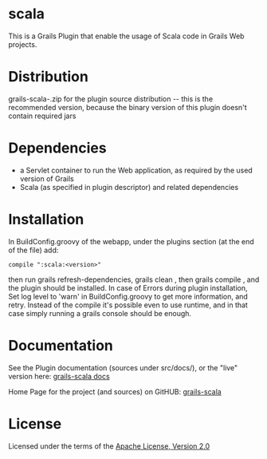 scala
=====

This is a Grails Plugin that enable the usage of Scala code in Grails Web projects.


Distribution
============

grails-scala-<version>.zip for the plugin source distribution
  -- this is the recommended version, because the binary version of this plugin doesn't contain required jars


Dependencies
============

* a Servlet container to run the Web application, as required by the used version of Grails
* Scala (as specified in plugin descriptor) and related dependencies


Installation
============

In BuildConfig.groovy of the webapp, under the plugins section (at the end of the file) add:

    compile ":scala:<version>"

then run grails refresh-dependencies, grails clean , then grails compile , and the plugin should be installed.
In case of Errors during plugin installation, Set log level to 'warn' in BuildConfig.groovy to get more information, and retry.
Instead of the compile it's possible even to use runtime, and in that case simply running a grails console should be enough.


Documentation
=============

See the Plugin documentation (sources under src/docs/), or the "live" version here:
[grails-scala docs](http://smartiniongithub.github.com/grails-scala/)

Home Page for the project (and sources) on GitHUB:
[grails-scala](https://github.com/smartiniOnGitHub/grails-scala/)


License
=======

Licensed under the terms of the [Apache License, Version 2.0](http://www.apache.org/licenses/LICENSE-2.0)


